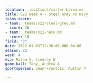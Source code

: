 ```yaml
---
location: _locations/carter-baron.md
title: S22 Week 4 - Steel Grey vs Navy
teams-score:
- team: _teams/s22-steel-grey.md
  score: 36
- team: _teams/s22-navy.md
  score: 18
field: "3"
date: 2022-04-03T12:30:00.000-04:00
season: 22
week: 4
mvp: Matan S, Lindsey W
game-ball: Tony, Andrew A
sportsperson: Jean-Francois, Austin P

---
```

